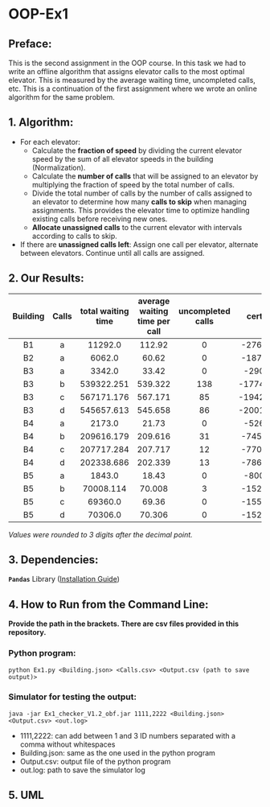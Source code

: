 # OOP-Ex1

## Preface:

This is the second assignment in the OOP course. In this task we had to write an offline algorithm that assigns elevator
calls to the most optimal elevator. This is measured by the average waiting time, uncompleted calls, etc. This is a
continuation of the first assignment where we wrote an online algorithm for the same problem.

## 1. Algorithm:

* For each elevator:
    * Calculate the **fraction of speed** by dividing the current elevator speed by the sum of all elevator speeds in
      the building (Normalization).
    * Calculate the **number of calls** that will be assigned to an elevator by multiplying the fraction of speed by the
      total number of calls.
    * Divide the total number of calls by the number of calls assigned to an elevator to determine how many **calls to
      skip** when managing assignments. This provides the elevator time to optimize handling existing calls before
      receiving new ones.
    * **Allocate unassigned calls** to the current elevator with intervals according to calls to skip.
* If there are **unassigned calls left**: Assign one call per elevator, alternate between elevators. Continue until all
  calls are assigned.

## 2. Our Results:

Building | Calls | total waiting time | average waiting time per call | uncompleted calls | certificate |
:---: | :---: | :---: | :---: | :---: | :---: | 
B1 | a |11292.0 |  112.92 |0 | -276569737 |
B2 | a | 6062.0 | 60.62 | 0 | -187183277 |
B3 | a | 3342.0 | 33.42 | 0 | -29052204 |
B3 | b | 539322.251 | 539.322 | 138 | -1774316727 |
B3 | c | 567171.176 | 567.171 |85 | -1942650510 |
B3 | d | 545657.613 | 545.658 | 86 | -2001764854 | 
B4 | a | 2173.0 |  21.73 | 0 |-52641752 |
B4 | b | 209616.179 | 209.616 | 31 |  -745927639 |
B4 | c | 207717.284 | 207.717 | 12 |  -770323363 |
B4 | d | 202338.686 |  202.339 |13 | -786806834 |
B5 | a | 1843.0 | 18.43 | 0 | -80073359 |
B5 | b | 70008.114 | 70.008 | 3 | -152641781 |
B5 | c | 69360.0 | 69.36 | 0 | -155349576 |
B5 | d | 70306.0 | 70.306 | 0 |  -152641771 |

*Values were rounded to 3 digits after the decimal point.*

## 3. Dependencies:

**`Pandas`** Library (<a href="https://pandas.pydata.org/docs/getting_started/install.html">Installation Guide</a>)

## 4. How to Run from the Command Line:

**Provide the path in the brackets. There are csv files provided in this repository.**

### Python program:

```
python Ex1.py <Building.json> <Calls.csv> <Output.csv (path to save output)>
```

### Simulator for testing the output:

```
java -jar Ex1_checker_V1.2_obf.jar 1111,2222 <Building.json> <Output.csv> <out.log>
```

* 1111,2222: can add between 1 and 3 ID numbers separated with a comma without whitespaces
* Building.json: same as the one used in the python program
* Output.csv: output file of the python program
* out.log: path to save the simulator log

## 5. UML

